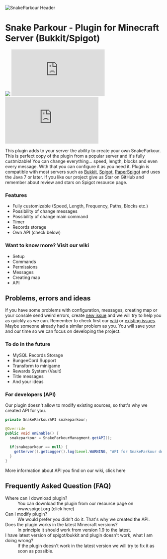 ![SnakeParkour Header](https://i.imgur.com/SMjiNii.png)

# Snake Parkour - Plugin for Minecraft Server (Bukkit/Spigot)
![](https://img.shields.io/badge/Java-7_or_later-green.svg?style=flat-square&link=https://java.com)
![](https://img.shields.io/badge/CraftBukkit->_1.10.2-blue.svg?style=flat-square&link=https://bukkit.org) 
![](https://img.shields.io/badge/Spigot->_1.10.2-yellow.svg?style=flat-square&link=https://spigotmc.org)

This plugin adds to your server the ability to create your own SnakeParkour. 
This is perfect copy of the plugin from a popular server and it's fully custmizable! 
You can change everything... speed, length, blocks and even every message. With that you can configure it as you need it. 
Plugin is compatible with most servers such as [Bukkit](https://bukkit.org), [Spigot](https://spigotmc.org), [PaperSpigot](https://paper.readthedocs.io/) 
and uses the Java 7 or later. If you like our project give us Star on GitHub and remember about review and stars on Spigot resource page.

### Features
 * Fully customizable (Speed, Length, Frequency, Paths, Blocks etc.)
 * Possibility of change messages
 * Possibility of change main command
 * Timer
 * Records storage
 * Own API (check below)
 
### Want to know more? Visit our wiki
* Setup
* Commands
* Permissions
* Messages
* Creating map
* API

## Problems, errors and ideas
If you have some problems with configuration, messages, creating map or your console send weird errors, 
create [new issue](https://github.com/Nicc0/Snake-Parkour/issues/new) and we will try to help you as quickly as we can. Remember to check first our [wiki](https://github.com/Nicc0/Snake-Parkour/wiki/) or [existing issues](https://github.com/Nicc0/Snake-Parkour/issues).
Maybe someone already had a similar problem as you. You will save your and our time so we can focus on developing the project.

### To do in the future
- MySQL Records Storage
- BungeeCord Support
- Transform to minigame
- Rewards System (Vault)
- Title messages
- And your ideas

### For developers (API)
Our plugin doesn't allow to modify existing sources, so that's why we created API for you.

```java
private SnakeParkourAPI snakeparkour;

@Override
public void onEnable() {
  snakeparkour = SnakeParkourManagment.getAPI();
  
  if(snakeparkour == null) {
    getServer().getLogger().log(Level.WARNING, "API for SnakeParkour doesn't exists.");
  }
}
```

More information about API you find on our wiki, click here

## Frequently Asked Question (FAQ)
<dl>
  <dt>Where can I download plugin?</dt>
  <dd>You can download the plugin from our resource page on www.spigot.org (click here)</dd>

  <dt>Can I modify plugin?</dt>
  <dd>We would prefer you didn't do it. That's why we created the API.</dd>

  <dt>Does the plugin works in the latest Minecraft versions?</dt>
  <dd>In principle it should work from version 1.9 to the latest.</dd>

  <dt>I have latest version of spigot/bukkit and plugin doesn't work, what I am doing wrong?</dt>
  <dd>If the plugin doesn't work in the latest version we will try to fix it as soon as possible.</dd>
</dl>
